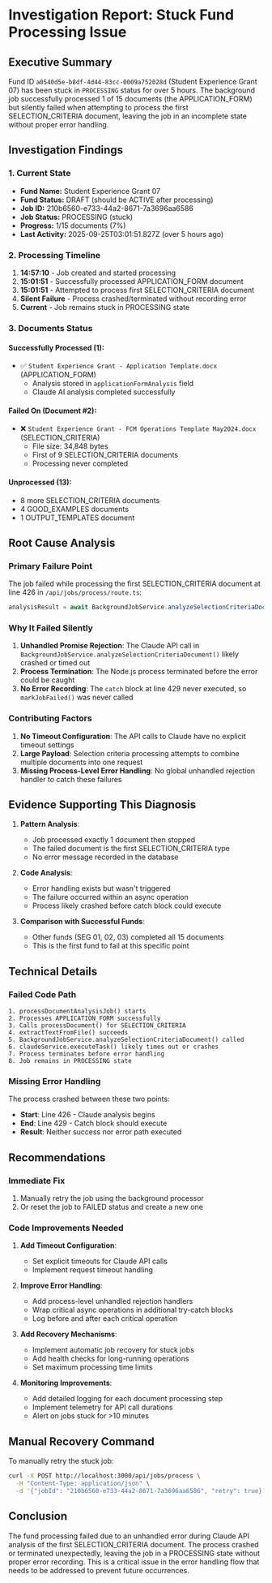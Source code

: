 # Investigation Report: Stuck Fund Processing Issue

## Executive Summary

Fund ID `a0540d5e-b8df-4d44-83cc-0009a752028d` (Student Experience Grant 07) has been stuck in `PROCESSING` status for over 5 hours. The background job successfully processed 1 of 15 documents (the APPLICATION_FORM) but silently failed when attempting to process the first SELECTION_CRITERIA document, leaving the job in an incomplete state without proper error handling.

## Investigation Findings

### 1. Current State
- **Fund Name:** Student Experience Grant 07
- **Fund Status:** DRAFT (should be ACTIVE after processing)
- **Job ID:** 210b6560-e733-44a2-8671-7a3696aa6586
- **Job Status:** PROCESSING (stuck)
- **Progress:** 1/15 documents (7%)
- **Last Activity:** 2025-09-25T03:01:51.827Z (over 5 hours ago)

### 2. Processing Timeline
1. **14:57:10** - Job created and started processing
2. **15:01:51** - Successfully processed APPLICATION_FORM document
3. **15:01:51** - Attempted to process first SELECTION_CRITERIA document
4. **Silent Failure** - Process crashed/terminated without recording error
5. **Current** - Job remains stuck in PROCESSING state

### 3. Documents Status

#### Successfully Processed (1):
- ✅ `Student Experience Grant - Application Template.docx` (APPLICATION_FORM)
  - Analysis stored in `applicationFormAnalysis` field
  - Claude AI analysis completed successfully

#### Failed On (Document #2):
- ❌ `Student Experience Grant - FCM Operations Template May2024.docx` (SELECTION_CRITERIA)
  - File size: 34,848 bytes
  - First of 9 SELECTION_CRITERIA documents
  - Processing never completed

#### Unprocessed (13):
- 8 more SELECTION_CRITERIA documents
- 4 GOOD_EXAMPLES documents
- 1 OUTPUT_TEMPLATES document

## Root Cause Analysis

### Primary Failure Point
The job failed while processing the first SELECTION_CRITERIA document at line 426 in `/api/jobs/process/route.ts`:

```typescript
analysisResult = await BackgroundJobService.analyzeSelectionCriteriaDocument(combinedText, document.filename);
```

### Why It Failed Silently

1. **Unhandled Promise Rejection**: The Claude API call in `BackgroundJobService.analyzeSelectionCriteriaDocument()` likely crashed or timed out
2. **Process Termination**: The Node.js process terminated before the error could be caught
3. **No Error Recording**: The `catch` block at line 429 never executed, so `markJobFailed()` was never called

### Contributing Factors

1. **No Timeout Configuration**: The API calls to Claude have no explicit timeout settings
2. **Large Payload**: Selection criteria processing attempts to combine multiple documents into one request
3. **Missing Process-Level Error Handling**: No global unhandled rejection handler to catch these failures

## Evidence Supporting This Diagnosis

1. **Pattern Analysis**:
   - Job processed exactly 1 document then stopped
   - The failed document is the first SELECTION_CRITERIA type
   - No error message recorded in the database

2. **Code Analysis**:
   - Error handling exists but wasn't triggered
   - The failure occurred within an async operation
   - Process likely crashed before catch block could execute

3. **Comparison with Successful Funds**:
   - Other funds (SEG 01, 02, 03) completed all 15 documents
   - This is the first fund to fail at this specific point

## Technical Details

### Failed Code Path
```
1. processDocumentAnalysisJob() starts
2. Processes APPLICATION_FORM successfully
3. Calls processDocument() for SELECTION_CRITERIA
4. extractTextFromFile() succeeds
5. BackgroundJobService.analyzeSelectionCriteriaDocument() called
6. claudeService.executeTask() likely times out or crashes
7. Process terminates before error handling
8. Job remains in PROCESSING state
```

### Missing Error Handling
The process crashed between these two points:
- **Start**: Line 426 - Claude analysis begins
- **End**: Line 429 - Catch block should execute
- **Result**: Neither success nor error path executed

## Recommendations

### Immediate Fix
1. Manually retry the job using the background processor
2. Or reset the job to FAILED status and create a new one

### Code Improvements Needed
1. **Add Timeout Configuration**:
   - Set explicit timeouts for Claude API calls
   - Implement request timeout handling

2. **Improve Error Handling**:
   - Add process-level unhandled rejection handlers
   - Wrap critical async operations in additional try-catch blocks
   - Log before and after each critical operation

3. **Add Recovery Mechanisms**:
   - Implement automatic job recovery for stuck jobs
   - Add health checks for long-running operations
   - Set maximum processing time limits

4. **Monitoring Improvements**:
   - Add detailed logging for each document processing step
   - Implement telemetry for API call durations
   - Alert on jobs stuck for >10 minutes

## Manual Recovery Command

To manually retry the stuck job:

```bash
curl -X POST http://localhost:3000/api/jobs/process \
  -H "Content-Type: application/json" \
  -d '{"jobId": "210b6560-e733-44a2-8671-7a3696aa6586", "retry": true}'
```

## Conclusion

The fund processing failed due to an unhandled error during Claude API analysis of the first SELECTION_CRITERIA document. The process crashed or terminated unexpectedly, leaving the job in a PROCESSING state without proper error recording. This is a critical issue in the error handling flow that needs to be addressed to prevent future occurrences.